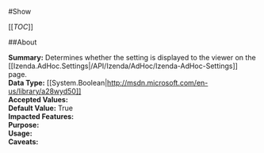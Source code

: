 #Show

[[_TOC_]]

##About

**Summary:** Determines whether the setting is displayed to the viewer on the [[Izenda.AdHoc.Settings|/API/Izenda/AdHoc/Izenda-AdHoc-Settings]] page.  
**Data Type:** [[System.Boolean|http://msdn.microsoft.com/en-us/library/a28wyd50]]  
**Accepted Values:**   
**Default Value:** True  
**Impacted Features:**   
**Purpose:**   
**Usage:**   
**Caveats:**   

